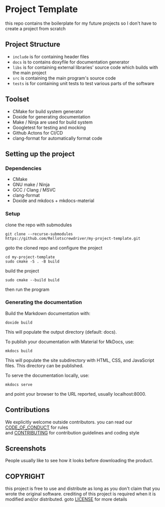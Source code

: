 # Project Template
this repo contains the boilerplate for my future projects so I don't have to create a project from scratch

## Project Structure
- `include` is for containing header files
- `docs` is to contains doxyfile for documentation generator
- `libs` is for containing external libraries' source code which builds with the main project
- `src` is containing the main program's source code
- `tests` is for containing unit tests to test various parts of the software

## Toolset
- CMake for build system generator
- Doxide for generating documentation
- Make / Ninja are used for build system
- Googletest for testing and mocking
- Github Actons for CI/CD
- clang-format for automatically format code

## Setting up the project

### Dependencies
- CMake
- GNU make / Ninja
- GCC / Clang / MSVC
- clang-format
- Doxide and mkdocs + mkdocs-material

### Setup
clone the repo with submodules
```
git clone --recurse-submodules https://github.com/Rellotscrewdriver/my-project-template.git
```

goto the cloned repo and configure the project
```
cd my-project-template
sudo cmake -S . -B build
```

build the project
```
sudo cmake --build build
```
then run the program

### Generating the documentation


Build the Markdown documentation with:
```
doxide build
```
This will populate the output directory (default: docs).

To publish your documentation with Material for MkDocs, use:
```
mkdocs build
```
This will populate the site subdirectory with HTML, CSS, and JavaScript files. This directory can be published.

To serve the documentation locally, use:
```
mkdocs serve
```
and point your browser to the URL reported, usually localhost:8000.

##  Contributions

We explicitly welcome outside contributors.
you can read our <a href="https://github.com/Rellotscrewdriver/my-project-template/blob/master/CODE_OF_CONDUCT.md">CODE_OF_CONDUCT</a> for rules</br>
and <a href="https://github.com/Rellotscrewdriver/my-project-template/blob/master/CONTRIBUTING.md">CONTRIBUTING</a> for contribution guidelines and coding style

## Screenshots
People usually like to see how it looks before downloading the product.
<img src="">

## COPYRIGHT

this project is free to use and distribute as long as you don't claim that you wrote the original software.
crediting of this project is required when it is modified and/or distributed. goto <a href="https://github.com/Rellotscrewdriver/my-project-template/blob/master/LICENSE">LICENSE</a> for more details 